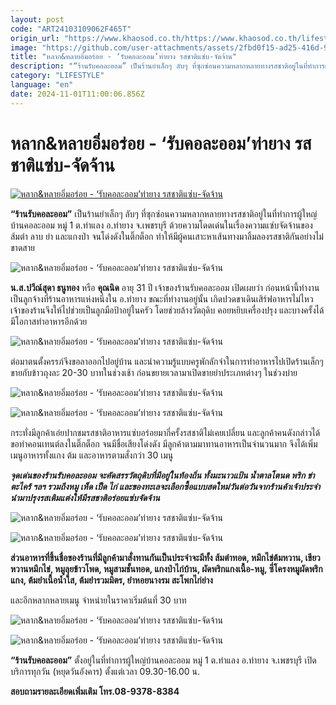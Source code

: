 ```yaml
---
layout: post
code: "ART24103109062F465T"
origin_url: "https://www.khaosod.co.th/https://www.khaosod.co.th/lifestyle/news_9472364"
image: "https://github.com/user-attachments/assets/2fbd0f15-ad25-416d-9678-a6903cd168b2"
title: "หลาก&หลายอิ่มอร่อย - ‘รับคอละออม’ท่ายาง รสชาติแซ่บ-จัดจ้าน"
description: "“ร้านรับคอละออม” เป็นร้านยำเล็กๆ ลับๆ ที่ซุกซ่อนความหลากหลายทางรสชาติอยู่ในที่ทำการผู้ใหญ่บ้านคอละออม หมู่ 1 ต.ท่าแลง อ.ท่ายาง จ.เพชรบุรี ด้วยความโดดเด่น"
category: "LIFESTYLE"
language: "en"
date: 2024-11-01T11:00:06.856Z
---
```


# หลาก&หลายอิ่มอร่อย - ‘รับคอละออม’ท่ายาง รสชาติแซ่บ-จัดจ้าน

[![หลาก&หลายอิ่มอร่อย - ‘รับคอละออม’ท่ายาง รสชาติแซ่บ-จัดจ้าน](https://www.khaosod.co.th/wpapp/uploads/2024/10/POK-AA-2.jpg "หลาก&หลายอิ่มอร่อย - ‘รับคอละออม’ท่ายาง รสชาติแซ่บ-จัดจ้าน")](https://www.khaosod.co.th/wpapp/uploads/2024/10/POK-AA-2.jpg)

**“ร้านรับคอละออม”** เป็นร้านยำเล็กๆ ลับๆ ที่ซุกซ่อนความหลากหลายทางรสชาติอยู่ในที่ทำการผู้ใหญ่บ้านคอละออม หมู่ 1 ต.ท่าแลง อ.ท่ายาง จ.เพชรบุรี ด้วยความโดดเด่นในเรื่องความแซ่บจัดจ้านของส้มตำ ลาบ ยำ และแกงป่า จนโด่งดังในติ๊กต็อก ทำให้มีผู้คนเสาะหาเส้นทางมาลิ้มลองรสชาติกันอย่างไม่ขาดสาย

![หลาก&หลายอิ่มอร่อย - ‘รับคอละออม’ท่ายาง รสชาติแซ่บ-จัดจ้าน](https://www.khaosod.co.th/wpapp/uploads/2024/10/7-13.jpg)

**น.ส.ปวีณ์สุดา ธนูทอง** หรือ **คุณนิด** อายุ 31 ปี เจ้าของร้านรับคอละออม เปิดเผยว่า ก่อนหน้านี้ทำงานเป็นลูกจ้างที่ร้านอาหารแห่งหนึ่งใน อ.ท่ายาง ขณะที่ทำงานอยู่นั้น เกิดปวดขาเดินเสิร์ฟอาหารไม่ไหว เจ้าของร้านจึงให้ไปช่วยเป็นลูกมือป้าอยู่ในครัว โดยช่วยล้างวัตถุดิบ คอยหยิบเครื่องปรุง และบางครั้งได้มีโอกาสทำอาหารอีกด้วย

![หลาก&หลายอิ่มอร่อย - ‘รับคอละออม’ท่ายาง รสชาติแซ่บ-จัดจ้าน](https://www.khaosod.co.th/wpapp/uploads/2024/10/8-7.jpg)

ต่อมาตนตั้งครรภ์จึงขอลาออกไปอยู่บ้าน และนำความรู้แบบครูพักลักจำในการทำอาหารไปเปิดร้านเล็กๆ ขายกับข้าวถุงละ 20-30 บาทในช่วงเช้า ก่อนขยายเวลามาเปิดขายยำประเภทต่างๆ ในช่วงบ่าย

![หลาก&หลายอิ่มอร่อย - ‘รับคอละออม’ท่ายาง รสชาติแซ่บ-จัดจ้าน](https://www.khaosod.co.th/wpapp/uploads/2024/10/1-47.jpg)

![หลาก&หลายอิ่มอร่อย - ‘รับคอละออม’ท่ายาง รสชาติแซ่บ-จัดจ้าน](https://www.khaosod.co.th/wpapp/uploads/2024/10/2-39.jpg)

กระทั่งมีลูกค้าเอ่ยปากชมรสชาติอาหารแซ่บอร่อยมากี่ครั้งรสชาติไม่เคยเปลี่ยน และลูกค้าคนดังกล่าวได้ขอทำคอนเทนต์ลงในติ๊กต็อก จนมีชื่อเสียงโด่งดัง มีลูกค้าตามมาทานอาหารเป็นจำนวนมาก จึงได้เพิ่มเมนูอาหารทั้งแกง ต้ม และอาหารตามสั่งกว่า 30 เมนู

_**จุดเด่นของร้านรับคอละออม จะคัดสรรวัตถุดิบที่มีอยู่ในท้องถิ่น ทั้งมะนาวแป้น น้ำตาลโตนด พริก ข่า ตะไคร้ ฯลฯ รวมถึงหมู เห็ด เป็ด ไก่ และของทะเลจะเลือกซื้อแบบสดใหม่วันต่อวันจากร้านค้าเจ้าประจำ นำมาปรุงรสเติมแต่งให้มีรสชาติอร่อยแซ่บจัดจ้าน**_

![หลาก&หลายอิ่มอร่อย - ‘รับคอละออม’ท่ายาง รสชาติแซ่บ-จัดจ้าน](https://www.khaosod.co.th/wpapp/uploads/2024/10/3-18.jpg)

![หลาก&หลายอิ่มอร่อย - ‘รับคอละออม’ท่ายาง รสชาติแซ่บ-จัดจ้าน](https://www.khaosod.co.th/wpapp/uploads/2024/10/4-16.jpg)

**ส่วนอาหารที่ขึ้นชื่อของร้านที่มีลูกค้ามาสั่งทานกันเป็นประจำจะมีทั้ง ส้มตำทอด, หมึกไข่ต้มหวาน, เขียวหวานหมึกไข่, หมูลุยข้าวโพด, หมูสามชั้นทอด, แกงป่าไก่บ้าน, ผัดพริกแกงเนื้อ-หมู, ซี่โครงหมูผัดพริกแกง, ต้มยำเนื้อน้ำใส, ต้มยำรวมมิตร, ยำหอยนางรม สะโพกไก่ย่าง**

และอีกหลากหลายเมนู จำหน่ายในราคาเริ่มต้นที่ 30 บาท

![หลาก&หลายอิ่มอร่อย - ‘รับคอละออม’ท่ายาง รสชาติแซ่บ-จัดจ้าน](https://www.khaosod.co.th/wpapp/uploads/2024/10/5-17.jpg)

![หลาก&หลายอิ่มอร่อย - ‘รับคอละออม’ท่ายาง รสชาติแซ่บ-จัดจ้าน](https://www.khaosod.co.th/wpapp/uploads/2024/10/6-16.jpg)

**“ร้านรับคอละออม”** ตั้งอยู่ในที่ทำการผู้ใหญ่บ้านคอละออม หมู่ 1 ต.ท่าแลง อ.ท่ายาง จ.เพชรบุรี เปิดบริการทุกวัน (หยุดวันอังคาร) ตั้งแต่เวลา 09.30-16.00 น.

**สอบถามรายละเอียดเพิ่มเติม โทร.08-9378-8384**